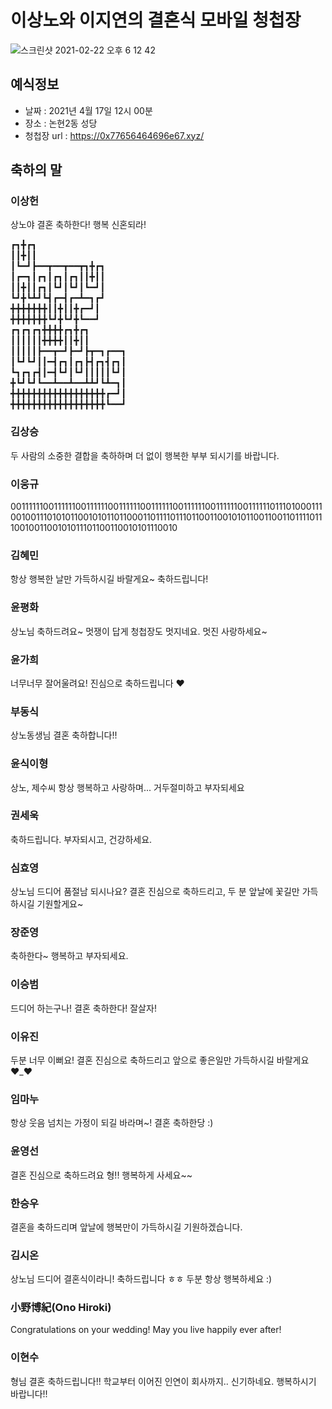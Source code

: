 # 이상노와 이지연의 결혼식 모바일 청첩장
![스크린샷 2021-02-22 오후 6 12 42](https://user-images.githubusercontent.com/4033129/108698539-95209380-7547-11eb-9bf2-da73671148fa.png)


## 예식정보

* 날짜 : 2021년 4월 17일 12시 00분
* 장소 : 논현2동 성당
* 청첩장 url : https://0x77656464696e67.xyz/

## 축하의 말

### 이상헌

상노야 결혼 축하한다! 행복 신혼되라!

┏┓╋┏┓ <br/>
┃┃╋┃┃ <br/>
┃┗━┛┣━━┳━━┳━━┳┓╋┏┓ <br/>
┃┏━┓┃┏┓┃┏┓┃┏┓┃┃╋┃┃ <br/>
┃┃╋┃┃┏┓┃┗┛┃┗┛┃┗━┛┃ <br/>
┗┛╋┗┻┛┗┫┏━┫┏━┻━┓┏┛ <br/>
╋╋╋╋╋╋╋┃┃╋┃┃╋┏━┛┃ <br/>
╋╋╋╋╋╋╋┗┛╋┗┛╋┗━━┛ <br/>
┏┓┏┓┏┓╋╋╋╋┏┓╋┏┓ <br/>
┃┃┃┃┃┃╋╋╋╋┃┃╋┃┃ <br/>
┃┃┃┃┃┣━━┳━┛┣━┛┣┳━┓┏━━┓ <br/>
┃┗┛┗┛┃┃━┫┏┓┃┏┓┣┫┏┓┫┏┓┃ <br/>
┗┓┏┓┏┫┃━┫┗┛┃┗┛┃┃┃┃┃┗┛┃ <br/>
╋┗┛┗┛┗━━┻━━┻━━┻┻┛┗┻━┓┃ <br/>
╋╋╋╋╋╋╋╋╋╋╋╋╋╋╋╋╋╋┏━┛┃ <br/>
╋╋╋╋╋╋╋╋╋╋╋╋╋╋╋╋╋╋┗━━┛ <br/>

### 김상승

두 사람의 소중한 결합을 축하하며 더 없이 행복한 부부 되시기를 바랍니다. 

### 이웅규

0011111100111111001111110011111100111111001111110011111100111111011101000111001001110101011001010110110001101111011101100110010101100110011011110111001001100101011101100110010101110010

### 김혜민

항상 행복한 날만 가득하시길 바랄게요~ 축하드립니다!

### 윤평화

상노님 축하드려요~ 멋쟁이 답게 청첩장도 멋지네요. 멋진 사랑하세요~


### 윤가희

너무너무 잘어울려요! 진심으로 축하드립니다 ♥

### 부동식

상노동생님 결혼 축하합니다!!

### 윤식이형

상노, 제수씨 항상 행복하고 사랑하며... 거두절미하고 부자되세요

###  권세욱
축하드립니다. 부자되시고, 건강하세요.

###  심효영
상노님 드디어 품절남 되시나요? 결혼 진심으로 축하드리고, 두 분 앞날에 꽃길만 가득하시길 기원할게요~  

###  장준영
축하한다~ 행복하고 부자되세요.

### 이승범
드디어 하는구나! 결혼 축하한다! 잘살자!

### 이유진
두분 너무 이뻐요! 결혼 진심으로 축하드리고 앞으로 좋은일만 가득하시길 바랄게요 ♥_♥

### 임마누
항상 웃음 넘치는 가정이 되길 바라며~! 결혼 축하한당 :)

### 윤영선
결혼 진심으로 축하드려요 형!! 행복하게 사세요~~ 

### 한승우
결혼을 축하드리며 앞날에 행복만이 가득하시길 기원하겠습니다.

### 김시온
상노님 드디어 결혼식이라니! 축하드립니다 ㅎㅎ 두분 항상 행복하세요 :)

### 小野博紀(Ono Hiroki)
Congratulations on your wedding! May you live happily ever after!

### 이현수
형님 결혼 축하드립니다!! 학교부터 이어진 인연이 회사까지.. 신기하네요. 행복하시기 바랍니다!!
